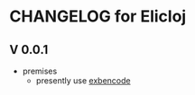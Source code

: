 # CHANGELOG for Elicloj
## V 0.0.1 ##
* premises
  * presently use [exbencode](https://github.com/antifuchs/exbencode)